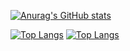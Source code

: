 [![Anurag's GitHub stats](https://github-readme-stats.vercel.app/api?username=admrb21)](https://github.com/anuraghazra/github-readme-stats)

[![Top Langs](https://github-readme-stats.vercel.app/api/top-langs/?username=admrb21)](https://github.com/anuraghazra/github-readme-stats)
[![Top Langs](https://github-readme-stats.vercel.app/api/top-langs/?username=anuraghazra&hide=javascript,html)](https://github.com/anuraghazra/github-readme-stats)
